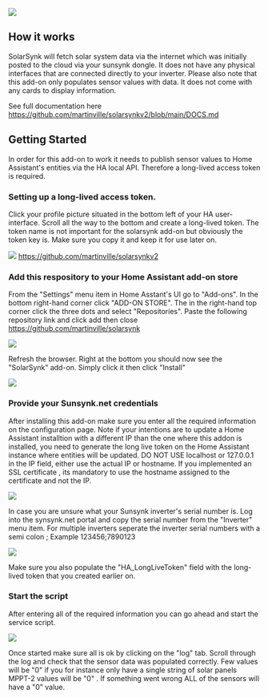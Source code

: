 
![](https://github.com/martinville/solarsynkv2/blob/main/logo.png)

## How it works
SolarSynk will fetch solar system data via the internet which was initially posted to the cloud via your sunsynk dongle. It does not have any physical interfaces that are connected directly to your inverter. 
Please also note that this add-on only populates sensor values with data. It does not come with any cards to display information.

See full documentation here
https://github.com/martinville/solarsynkv2/blob/main/DOCS.md

## Getting Started

In order for this add-on to work it needs to publish sensor values to Home Assistant's entities via the HA local API. Therefore a long-lived access token is required.

### Setting up a long-lived access token.
Click your profile picture situated in the bottom left of your HA user-interface. Scroll all the way to the bottom and create a long-lived token. The token name is not important for the solarsynk add-on but obviously the token key is. Make sure you copy it and keep it for use later on.

![](https://github.com/martinville/solarsynk/blob/main/longlivetoken.png)
https://github.com/martinville/solarsynkv2

### Add this respository to your Home Assistant add-on store
From the "Settings" menu item in Home Asstant's UI go to "Add-ons". In the bottom right-hand corner click "ADD-ON STORE". The in the right-hand top corner click the three dots and select "Repositories".
Paste the following repository link and click add then close https://github.com/martinville/solarsynk

![](https://github.com/martinville/solarsynk/blob/main/addrepo.png)

Refresh the browser. Right at the bottom you should now see the "SolarSynk" add-on. Simply click it then click "Install"

![](https://github.com/martinville/solarsynk/blob/main/solarsynkaddon.png)


### Provide your Sunsynk.net credentials
After installing this add-on make sure you enter all the required information on the configuration page. Note if your intentions are to update a Home Assistant installtion with a different IP than the one where this addon is installed, you need to generate the long live token on the Home Assistant instance where entities will be updated. 
DO NOT USE localhost or 127.0.0.1 in the IP field, either use the actual IP or hostname. If you implemented an SSL certificate , its mandatory to use the hostname assigned to the certificate and not the IP. 

![](https://github.com/martinville/solarsynk/blob/main/configuration.png)

In case you are unsure what your Sunsynk inverter's serial number is. Log into the synsynk.net portal and copy the serial number from the "Inverter" menu item.
For multiple inverters seperate the inverter serial numbers with a semi colon ; Example 123456;7890123

![](https://github.com/martinville/solarsynk/blob/main/sunserial.png)

Make sure you also populate the "HA_LongLiveToken" field with the long-lived token that you created earlier on.

### Start the script
After entering all of the required information you can go ahead and start the service script.

![](https://github.com/martinville/solarsynk/blob/main/solarsynkstarted.png)

Once started make sure all is ok by clicking on the "log" tab. Scroll through the log and check that the sensor data was populated correctly.
Few values will be "0" if you for instance only have a single string of solar panels MPPT-2 values will be "0" . If something went wrong ALL of the sensors will have a "0" value. 


